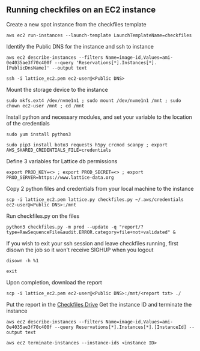 Running checkfiles on an EC2 instance
---------------- 
Create a new spot instance from the checkfiles template
```
aws ec2 run-instances --launch-template LaunchTemplateName=checkfiles
```
Identify the Public DNS for the instance and ssh to instance
```
aws ec2 describe-instances --filters Name=image-id,Values=ami-0e4035ae3f70c400f --query 'Reservations[*].Instances[*].[PublicDnsName]' --output text
```
```
ssh -i lattice_ec2.pem ec2-user@<Public DNS>
```
Mount the storage device to the instance
```
sudo mkfs.ext4 /dev/nvme1n1 ; sudo mount /dev/nvme1n1 /mnt ; sudo chown ec2-user /mnt ; cd /mnt
```
Install python and necessary modules, and set your variable to the location of the credentials
```
sudo yum install python3
```
```
sudo pip3 install boto3 requests h5py crcmod scanpy ; export AWS_SHARED_CREDENTIALS_FILE=credentials
```
Define 3 variables for Lattice db permissions
```
export PROD_KEY=<> ; export PROD_SECRET=<> ; export PROD_SERVER=https://www.lattice-data.org
```
Copy 2 python files and credentials from your local machine to the instance
```
scp -i lattice_ec2.pem lattice.py checkfiles.py ~/.aws/credentials ec2-user@<Public DNS>:/mnt
```
Run checkfiles.py on the files
```
python3 checkfiles.py -m prod --update -q "report/?type=RawSequenceFile&audit.ERROR.category=file+not+validated" &
```
If you wish to exit your ssh session and leave checkfiles running, first disown the job so it won't receive SIGHUP when you logout
```
disown -h %1
```
```
exit
```
Upon completion, download the report
```
scp -i lattice_ec2.pem ec2-user@<Public DNS>:/mnt/<report txt> ./
```
Put the report in the [Checkfiles Drive](https://drive.google.com/drive/u/2/folders/1iomrTnd11hAH6S2iOMKciU6Llg1BZorP)
Get the instance ID and terminate the instance
```
aws ec2 describe-instances --filters Name=image-id,Values=ami-0e4035ae3f70c400f --query Reservations[*].Instances[*].[InstanceId] --output text
```
```
aws ec2 terminate-instances --instance-ids <instance ID>
```
